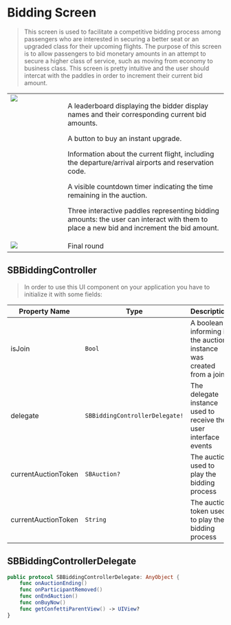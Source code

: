 # Bidding Screen

> This screen is used to facilitate a competitive bidding process among passengers who are interested in securing a better seat or an upgraded class for their upcoming flights. The purpose of this screen is to allow passengers to bid monetary amounts in an attempt to secure a higher class of service, such as moving from economy to business class. This screen is pretty intuitive and the user should intercat with the paddles in order to increment their current bid amount.

<table width="100%" style="border-collapse: collapse; border: none;">
    <tr valign="top">
        <td width="25%">
            <img src="ui/images/bidding.jpg"/>
        </td>
        <td width="70%">
            <p>A leaderboard displaying the bidder display names and their corresponding current bid amounts.</p>
            <p>A button to buy an instant upgrade.</p>
            <p>Information about the current flight, including the departure/arrival airports and reservation code.</p>
            <p>A visible countdown timer indicating the time remaining in the auction.</p>
            <p>Three interactive paddles representing bidding amounts: the user can interact with them to place a new bid and increment the bid amount.</p>
        </td>
    </tr>
    <tr valign="top">
        <td width="25%">
            <img src="ui/images/bidding-2.jpg"/>
        </td>
        <td width="70%">
            Final round
        </td>
    </tr>
</table>

## SBBiddingController

> In order to use this UI component on your application you have to initialize it with some fields:

| **Property Name**   | **Type**                        | **Description**                                                       |
|---------------------|---------------------------------|-----------------------------------------------------------------------|
| isJoin              | `Bool`                          | A boolean informing if the auction instance was created from a join   |
| delegate            | `SBBiddingControllerDelegate!`  | The delegate instance used to receive the user interface events       |
| currentAuctionToken | `SBAuction?`                    | The auction used to play the bidding process                          |
| currentAuctionToken | `String`                        | The auction token used to play the bidding process                    |

## SBBiddingControllerDelegate

```swift
public protocol SBBiddingControllerDelegate: AnyObject {
    func onAuctionEnding()
    func onParticipantRemoved()
    func onEndAuction()
    func onBuyNow()
    func getConfettiParentView() -> UIView?
}
```

